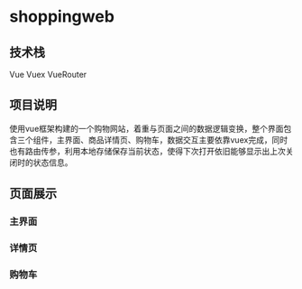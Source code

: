 # shoppingweb
## 技术栈
Vue Vuex VueRouter
## 项目说明
使用vue框架构建的一个购物网站，着重与页面之间的数据逻辑变换，整个界面包含三个组件，主界面、商品详情页、购物车，数据交互主要依靠vuex完成，同时也有路由传参，利用本地存储保存当前状态，使得下次打开依旧能够显示出上次关闭时的状态信息。
## 页面展示
### 主界面
### 详情页
### 购物车
